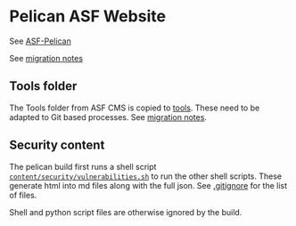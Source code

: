 # Pelican ASF Website

See [ASF-Pelican](https://infra.apache.org/asf-pelican.html)

See [migration notes](migration/README.md)

## Tools folder

The Tools folder from ASF CMS is copied to [tools](tools). These need to be adapted to Git based processes. See [migration notes](migration/README.md).

## Security content

The pelican build first runs a shell script [`content/security/vulnerabilities.sh`](content/security/vulnerabilities.sh) to run the other shell scripts.
These generate html into md files along with the full json. See [.gitignore](.gitignore) for the list of files.

Shell and python script files are otherwise ignored by the build.
